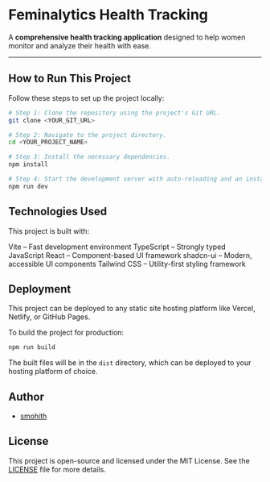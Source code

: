 # Feminalytics Health Tracking

A **comprehensive health tracking application** designed to help women monitor and analyze their health with ease.

---

## How to Run This Project  

Follow these steps to set up the project locally:  

```sh
# Step 1: Clone the repository using the project's Git URL.
git clone <YOUR_GIT_URL>

# Step 2: Navigate to the project directory.
cd <YOUR_PROJECT_NAME>

# Step 3: Install the necessary dependencies.
npm install

# Step 4: Start the development server with auto-reloading and an instant preview.
npm run dev
```

## Technologies Used
This project is built with:

Vite – Fast development environment
TypeScript – Strongly typed JavaScript
React – Component-based UI framework
shadcn-ui – Modern, accessible UI components
Tailwind CSS – Utility-first styling framework

## Deployment

This project can be deployed to any static site hosting platform like Vercel, Netlify, or GitHub Pages.

To build the project for production:

```sh
npm run build
```

The built files will be in the `dist` directory, which can be deployed to your hosting platform of choice.


## Author
- [smohith](https://github.com/MokiMeow)

## License
This project is open-source and licensed under the MIT License.
See the [LICENSE](LICENSE) file for more details. 
